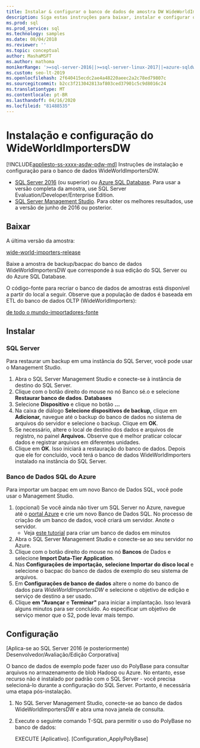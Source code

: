 ```yaml
---
title: Instalar & configurar o banco de dados de amostra DW WideWorldImporters
description: Siga estas instruções para baixar, instalar e configurar o banco de dados de amostra wideworldimportersDW com o SQL Server Management Studio.
ms.prod: sql
ms.prod_service: sql
ms.technology: samples
ms.date: 08/04/2018
ms.reviewer: ''
ms.topic: conceptual
author: MashaMSFT
ms.author: mathoma
monikerRange: '>=sql-server-2016||>=sql-server-linux-2017||=azure-sqldw-latest||>=aps-pdw-2016||=sqlallproducts-allversions||=azuresqldb-mi-current'
ms.custom: seo-lt-2019
ms.openlocfilehash: 2f640415ecdc2ae4a48220aeec2a2c78ed79807c
ms.sourcegitcommit: b2cc3f213042813af803ced37901c5c9d8016c24
ms.translationtype: MT
ms.contentlocale: pt-BR
ms.lasthandoff: 04/16/2020
ms.locfileid: "81488535"
---
```

# <a name="wideworldimportersdw-installation-and-configuration"></a>Instalação e configuração do WideWorldImportersDW
[!INCLUDE[appliesto-ss-xxxx-asdw-pdw-md](../includes/appliesto-ss-xxxx-asdw-pdw-md.md)]
Instruções de instalação e configuração para o banco de dados WideWorldImportersDW.

- [SQL Server 2016](https://www.microsoft.com/evalcenter/evaluate-sql-server-2016) (ou superior) ou [Azure SQL Database](https://azure.microsoft.com/services/sql-database/). Para usar a versão completa da amostra, use SQL Server Evaluation/Developer/Enterprise Edition.
- [SQL Server Management Studio](../ssms/download-sql-server-management-studio-ssms.md). Para obter os melhores resultados, use a versão de junho de 2016 ou posterior.

## <a name="download"></a>Baixar

A última versão da amostra:

[wide-world-importers-release](https://go.microsoft.com/fwlink/?LinkID=800630)

Baixe a amostra de backup/bacpac do banco de dados WideWorldImportersDW que corresponde à sua edição do SQL Server ou do Azure SQL Database.

O código-fonte para recriar o banco de dados de amostras está disponível a partir do local a seguir. Observe que a população de dados é baseada em ETL do banco de dados OLTP (WideWorldImporters):

[de todo o mundo-importadores-fonte](https://github.com/Microsoft/sql-server-samples/tree/master/samples/databases/wide-world-importers/sample-scripts)

## <a name="install"></a>Instalar


### <a name="sql-server"></a>SQL Server

Para restaurar um backup em uma instância do SQL Server, você pode usar o Management Studio.

1. Abra o SQL Server Management Studio e conecte-se à instância de destino do SQL Server.
2. Clique com o botão direito do mouse no nó Banco sé.o e selecione **Restaurar banco de dados**. **Databases**
3. Selecione **Dispositivo** e clique no botão **...**
4. Na caixa de diálogo **Selecione dispositivos de backup,** clique em **Adicionar,** navegue até o backup do banco de dados no sistema de arquivos do servidor e selecione o backup. Clique em **OK**.
5. Se necessário, altere o local de destino dos dados e arquivos de registro, no painel **Arquivos.** Observe que é melhor praticar colocar dados e registrar arquivos em diferentes unidades.
6. Clique em **OK**. Isso iniciará a restauração do banco de dados. Depois que ele for concluído, você terá o banco de dados WideWorldImporters instalado na instância do SQL Server.

### <a name="azure-sql-database"></a>Banco de Dados SQL do Azure

Para importar um bacpac em um novo Banco de Dados SQL, você pode usar o Management Studio.

1. (opcional) Se você ainda não tiver um SQL Server no Azure, navegue até o [portal Azure](https://portal.azure.com/) e crie um novo Banco de Dados SQL. No processo de criação de um banco de dados, você criará um servidor. Anote o servidor.
   - Veja [este tutorial](https://azure.microsoft.com/documentation/articles/sql-database-get-started/) para criar um banco de dados em minutos
2. Abra o SQL Server Management Studio e conecte-se ao seu servidor no Azure.
3. Clique com o botão direito do mouse no nó **Bancos** de Dados e selecione **Import Data-Tier Application**.
4. Nas **Configurações de importação,** **selecione Importar do disco local** e selecione o bacpac do banco de dados de exemplo do seu sistema de arquivos.
5. Em **Configurações de banco de dados** altere o nome do banco de dados para *WideWorldImportersDW* e selecione o objetivo de edição e serviço de destino a ser usado.
6. Clique **em "Avançar** e **Terminar"** para iniciar a implantação. Isso levará alguns minutos para ser concluído. Ao especificar um objetivo de serviço menor que o S2, pode levar mais tempo.

## <a name="configuration"></a>Configuração

[Aplica-se ao SQL Server 2016 (e posteriormente) Desenvolvedor/Avaliação/Edição Corporativa]

O banco de dados de exemplo pode fazer uso do PolyBase para consultar arquivos no armazenamento de blob Hadoop ou Azure. No entanto, esse recurso não é instalado por padrão com o SQL Server - você precisa selecioná-lo durante a configuração do SQL Server. Portanto, é necessária uma etapa pós-instalação.

1. No SQL Server Management Studio, conecte-se ao banco de dados WideWorldImportersDW e abra uma nova janela de consulta.
2. Execute o seguinte comando T-SQL para permitir o uso do PolyBase no banco de dados:

   EXECUTE [Aplicativo]. [Configuration_ApplyPolyBase]
